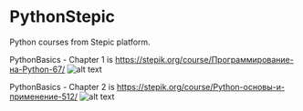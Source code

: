 ﻿# PythonStepic
Python courses from Stepic platform.

PythonBasics - Chapter 1 is https://stepik.org/course/Программирование-на-Python-67/
![alt text](https://github.com/trthhrtz/PythonStepic/blob/master/PythonBasics/Chapter1/certificate.png)

PythonBasics - Chapter 2 is https://stepik.org/course/Python-основы-и-применение-512/
![alt text](https://github.com/trthhrtz/PythonStepic/blob/master/Chapter2/certificate.png)
